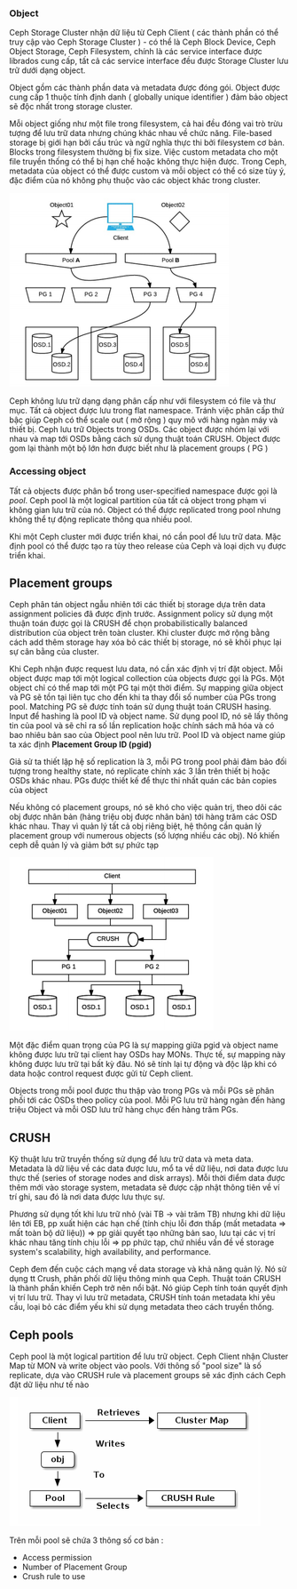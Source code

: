 ### Object

Ceph Storage Cluster nhận dữ liệu từ Ceph Client ( các thành phần có thể truy cập vào Ceph Storage Cluster ) - có thể là Ceph Block Device, Ceph Object Storage, Ceph Filesystem, chính là các service interface được librados cung cấp, tất cả các service interface đều được Storage Cluster lưu trữ dưới dạng object.

Object gồm các thành phần data và metadata được đóng gói. Object được cung cấp 1 thuộc tính định danh ( globally unique identifier ) đảm bảo object sẽ độc nhất trong storage cluster. 

Mỗi object giống như một file trong filesystem, cả hai đều đóng vai trò trừu tượng để lưu trữ data nhưng chúng khác nhau về chức năng. File-based storage bị giới hạn bởi cấu trúc và ngữ nghĩa thực thi bởi filesystem cơ bản. Blocks trong filesystem thường bị fix size. Việc custom metadata cho một file truyền thống có thể bị hạn chế hoặc không thực hiện được. Trong Ceph, metadata của object có thể được custom và mỗi object có thể có size tùy ý, đặc điểm của nó không phụ thuộc vào các object khác trong cluster. 

<img src="https://github.com/VuVinh00/Images/blob/master/object.png">

Ceph không lưu trữ dạng dạng phân cấp như với filesystem có file và thư mục. Tất cả object được lưu trong flat namespace. Tránh việc phân cấp thứ bậc giúp Ceph có thể scale out ( mở rộng ) quy mô với hàng ngàn máy và thiết bị. Ceph lưu trữ Objects trong OSDs. Các object được nhóm lại với nhau và map tới OSDs bằng cách sử dụng thuật toán CRUSH. Object được gom lại thành một bộ lớn hơn được biết như là placement groups ( PG )

### Accessing object

Tất cả objects được phân bổ trong user-specified namespace được gọi là *pool*. Ceph pool là một logical partition của tất cả object trong phạm vi không gian lưu trữ của nó. Object có thể được replicated trong pool nhưng không thể tự động replicate thông qua nhiều pool.

Khi một Ceph cluster mới được triển khai, nó cần pool để lưu trữ data. Mặc định pool có thể được tạo ra tùy theo release của Ceph và loại dịch vụ được triển khai. 

## Placement groups

Ceph phân tán object ngẫu nhiên tới các thiết bị storage dựa trên data assignment policies đã được định trước. Assignment policy sử dụng một thuận toán được gọi là CRUSH để chọn probabilistically balanced distribution của object trên toàn cluster. Khi cluster được mở rộng bằng cách add thêm storage hay xóa bỏ các thiết bị storage, nó sẽ khôi phục lại sự cân bằng của cluster. 

Khi Ceph nhận được request lưu data, nó cần xác định vị trí đặt object. Mỗi object được map tới một logical collection của objects được gọi là PGs. Một object chỉ có thể map tới một PG tại một thời điểm. Sự mapping giữa object và PG sẽ tồn tại liên tục cho đến khi ta thay đổi số number của PGs trong pool. Matching PG sẽ được tính toán sử dụng thuật toán CRUSH hasing. Input để hashing là pool ID và object name. Sử dụng pool ID, nó sẽ lấy thông tin của pool và sẽ chỉ ra số lần replication hoặc chính sách mã hóa và có bao nhiêu bản sao của Object pool nên lưu trữ. Pool ID và object name giúp ta xác định **Placement Group ID (pgid)**

Giả sử ta thiết lập hệ số replication là 3, mỗi PG trong pool phải đảm bảo đối tượng trong healthy state, nó replicate chính xác 3 lần trên thiết bị hoặc OSDs khác nhau. PGs được thiết kế để thực thi nhất quán các bản copies của object

Nếu không có placement groups, nó sẽ khó cho việc quản trị, theo dõi các obj được nhân bản (hảng triệu obj được nhân bản) tới hàng trăm các OSD khác nhau. Thay vì quản lý tất cả obj riêng biệt, hệ thông cần quản lý placement group với numerous objects (số lượng nhiều các obj). Nó khiến ceph dễ quản lý và giảm bớt sự phức tạp

<img src="https://github.com/VuVinh00/Images/blob/master/PG.png">

Một đặc điểm quan trọng của PG là sự mapping giữa pgid và object name không được lưu trữ tại client hay OSDs hay MONs. Thực tế, sự mapping này không được lưu trữ tại bất kỳ đâu. Nó sẽ tính lại tự động và độc lập khi có data hoặc control request được gửi từ Ceph client. 

Objects trong mỗi pool được thu thập vào trong PGs và mỗi PGs sẽ phân phối tới các OSDs theo policy của pool. Mỗi PG lưu trữ hàng ngàn đến hàng triệu Object và mỗi OSD lưu trữ hàng chục đến hàng trăm PGs. 

## CRUSH

Kỹ thuật lưu trữ truyền thống sử dụng để lưu trữ data và meta data. Metadata là dữ liệu về các data được lưu, mổ ta về dữ liệu, nơi data được lưu thực thế (series of storage nodes and disk arrays). Mỗi thời điểm data được thêm mới vào storage system, metadata sẽ được cập nhật thông tiên về ví trí ghi, sau đó là nơi data được lưu thực sự.

Phương sử dụng tốt khi lưu trữ nhỏ (vài TB -> vài trăm TB) nhưng khi dữ liệu lên tới EB, pp xuất hiện các hạn chế (tính chịu lỗi đơn thấp (mất metadata => mất toàn bộ dữ liệu)) => pp giải quyết tạo những bản sao, lưu tại các vị trí khác nhau tăng tính chịu lỗi => pp phức tạp, chứ nhiều vấn đề về storage system's scalability, high availability, and performance.

Ceph đem đến cuộc cách mạng về data storage và khả năng quản lý. Nó sử dụng tt Crush, phân phối dữ liệu thông minh qua Ceph. Thuật toán CRUSH là thành phần khiến Ceph trở nên nổi bật. Nó giúp Ceph tính toán quyết định vị trí lưu trữ. Thay vì lưu trữ metadata, CRUSH tính toán metadata khi yêu cầu, loại bỏ các điểm yếu khi sử dụng metadata theo cách truyền thống.

## Ceph pools

Ceph pool là một logical partition để lưu trữ object. Ceph Client nhận Cluster Map từ MON và write object vào pools. Với thông số "pool size" là số replicate, dựa vào CRUSH rule và placement groups sẽ xác định cách Ceph đặt dữ liệu như tế nào

<img src="https://github.com/VuVinh00/Images/blob/master/pool.png">

Trên mỗi pool sẽ chứa 3 thông số cơ bản : 

- Access permission
- Number of Placement Group
- Crush rule to use
